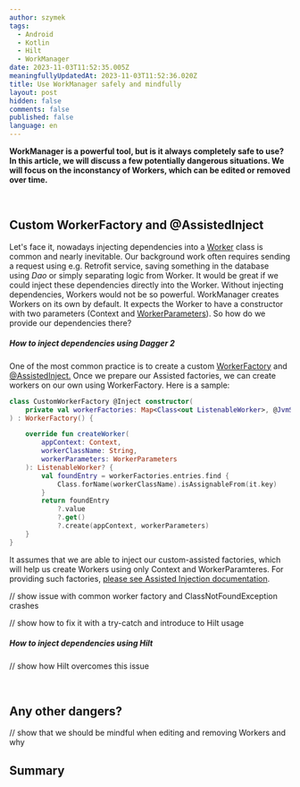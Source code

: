 ```yaml
---
author: szymek
tags:
  - Android
  - Kotlin
  - Hilt
  - WorkManager
date: 2023-11-03T11:52:35.005Z
meaningfullyUpdatedAt: 2023-11-03T11:52:36.020Z
title: Use WorkManager safely and mindfully
layout: post
hidden: false
comments: false
published: false
language: en
---
```

**WorkManager is a powerful tool, but is it always completely safe to use? In this article, we will discuss a few potentially dangerous situations. We will focus on the inconstancy of Workers, which can be edited or removed over time.**

**<br/>**

## **Custom WorkerFactory and @AssistedInject**

Let's face it, nowadays injecting dependencies into a [Worker](https://developer.android.com/reference/androidx/work/Worker) class is common and nearly inevitable. Our background work often requires sending a request using e.g. Retrofit service, saving something in the database using *Dao* or simply separating logic from Worker. It would be great if we could inject these dependencies directly into the Worker. Without injecting dependencies, Workers would not be so powerful. WorkManager creates Workers on its own by default. It expects the Worker to have a constructor with two parameters (Context and [WorkerParameters](https://developer.android.com/reference/androidx/work/WorkerParameters)). So how do we provide our dependencies there?

##### How to inject dependencies using Dagger 2

One of the most common practice is to create a custom [WorkerFactory](https://developer.android.com/reference/androidx/work/WorkerFactory) and [@AssistedInject.](https://dagger.dev/dev-guide/assisted-injection.html)  Once we prepare our Assisted factories, we can create workers on our own using WorkerFactory. Here is a sample:

```kotlin
class CustomWorkerFactory @Inject constructor(
    private val workerFactories: Map<Class<out ListenableWorker>, @JvmSuppressWildcards Provider<MyWorkerAssistedFactory>>
) : WorkerFactory() {

    override fun createWorker(
        appContext: Context,
        workerClassName: String,
        workerParameters: WorkerParameters
    ): ListenableWorker? {
        val foundEntry = workerFactories.entries.find {
            Class.forName(workerClassName).isAssignableFrom(it.key)
        }
        return foundEntry
            ?.value
            ?.get()
            ?.create(appContext, workerParameters)
    }
}
```

It assumes that we are able to inject our custom-assisted factories, which will help us create Workers using only Context and WorkerParamteres. For providing such factories, [please see Assisted Injection documentation](https://dagger.dev/dev-guide/assisted-injection.html).

// show issue with common worker factory and ClassNotFoundException crashes

// show how to fix it with a try-catch and introduce to Hilt usage

##### How to inject dependencies using Hilt

// show how Hilt overcomes this issue

<br/>

## **Any other dangers?**

// show that we should be mindful when editing and removing Workers and why

## **Summary**